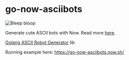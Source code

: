 # go-now-asciibots

![Bleep bloop](https://og-image.now.sh/**Bleep**%20bloop.png?theme=light&md=1&fontSize=100px&images=https%3A%2F%2Fassets.zeit.co%2Fimage%2Fupload%2Ffront%2Fassets%2Fdesign%2Fnow-black.svg&images=https%3A%2F%2Fimages.emojiterra.com%2Fgoogle%2Fandroid-pie%2F512px%2F1f916.png)

Generate cute ASCII bots with Now. Read more [here](https://zeit.co/blog/introducing-go-modules-on-now-go).

[Golang ASCII Robot Generator](https://github.com/mattes/go-asciibot) lib

Running example here: https://go-now-asciibots.now.sh/
